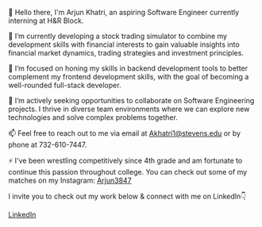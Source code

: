 👋 Hello there, I'm Arjun Khatri, an aspiring Software Engineer currently interning at H&R Block.

🔭 I’m currently developing a stock trading simulator to combine my development skills with financial interests to gain valuable insights into financial market dynamics, trading strategies and investment principles. 

🌱 I’m focused on honing my skills in backend development tools to better complement my frontend development skills, with the goal of becoming a well-rounded full-stack developer.

👯 I’m actively seeking opportunities to collaborate on Software Engineering projects. I thrive in diverse team environments where we can explore new technologies and solve complex problems together.

📫 Feel free to reach out to me via email at Akhatri1@stevens.edu or by phone at 732-610-7447.

⚡ I've been wrestling competitively since 4th grade and am fortunate to continue this passion throughout college. You can check out some of my matches on my Instagram: [Arjun3847](https://www.instagram.com/arjun3847)

I invite you to check out my work below & connect with me on LinkedIn👇

 [LinkedIn](https://www.linkedin.com/in/arjun-khatri-a25959187/)
